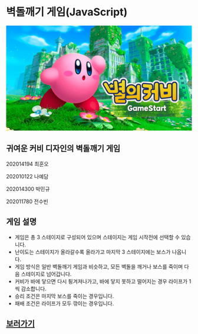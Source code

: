 # 벽돌깨기 게임(JavaScript)

<img src="./img/readme.png">

## 귀여운 커비 디자인의 벽돌깨기 게임

202014194 최훈오

202010122 나예담

202014300 박민규

202011780 전수빈

## 게임 설명

- 게임은 총 3 스테이지로 구성되어 있으며 스테이지는 게임 시작전에 선택할 수 있습니다.
- 난이도는 스테이지가 올라갈수록 올라가고 마지막 3 스테이지에는 보스가 나옵니다.
- 게임 방식은 일반 벽돌깨기 게임과 비슷하고, 모든 벽돌을 깨거나 보스를 죽이며 다음 스테이지로 넘어갑니다.
- 커비가 바에 닿으면 다시 튕겨져나가고, 바에 닿지 못하고 떨어지는 경우 라이프가 1씩 감소합니다.
- 승리 조건은 마지막 보스를 죽이는 경우입니다.
- 패배 조건은 라이프가 모두 깎이는 경우입니다.

## [보러가기](https://bricks-game.vercel.app/)

